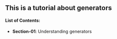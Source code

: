 ## This is a tutorial about generators


#### List of Contents:
- **Section-01**: Understanding generators